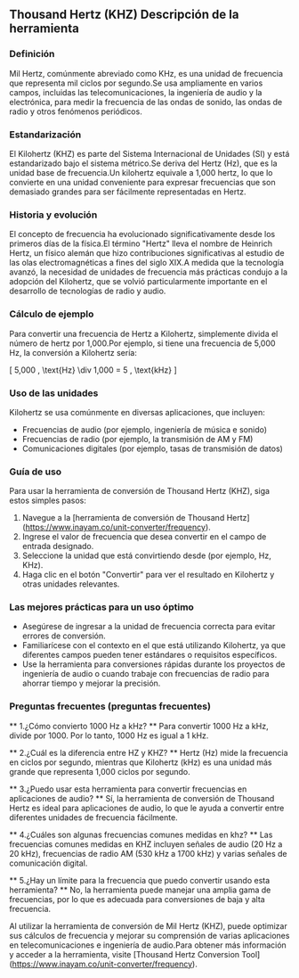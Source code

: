 ## Thousand Hertz (KHZ) Descripción de la herramienta

### Definición
Mil Hertz, comúnmente abreviado como KHz, es una unidad de frecuencia que representa mil ciclos por segundo.Se usa ampliamente en varios campos, incluidas las telecomunicaciones, la ingeniería de audio y la electrónica, para medir la frecuencia de las ondas de sonido, las ondas de radio y otros fenómenos periódicos.

### Estandarización
El Kilohertz (KHZ) es parte del Sistema Internacional de Unidades (SI) y está estandarizado bajo el sistema métrico.Se deriva del Hertz (Hz), que es la unidad base de frecuencia.Un kilohertz equivale a 1,000 hertz, lo que lo convierte en una unidad conveniente para expresar frecuencias que son demasiado grandes para ser fácilmente representadas en Hertz.

### Historia y evolución
El concepto de frecuencia ha evolucionado significativamente desde los primeros días de la física.El término "Hertz" lleva el nombre de Heinrich Hertz, un físico alemán que hizo contribuciones significativas al estudio de las olas electromagnéticas a fines del siglo XIX.A medida que la tecnología avanzó, la necesidad de unidades de frecuencia más prácticas condujo a la adopción del Kilohertz, que se volvió particularmente importante en el desarrollo de tecnologías de radio y audio.

### Cálculo de ejemplo
Para convertir una frecuencia de Hertz a Kilohertz, simplemente divida el número de hertz por 1,000.Por ejemplo, si tiene una frecuencia de 5,000 Hz, la conversión a Kilohertz sería:

\[ 5,000 \, \text{Hz} \div 1,000 = 5 \, \text{kHz} \]

### Uso de las unidades
Kilohertz se usa comúnmente en diversas aplicaciones, que incluyen:
- Frecuencias de audio (por ejemplo, ingeniería de música e sonido)
- Frecuencias de radio (por ejemplo, la transmisión de AM y FM)
- Comunicaciones digitales (por ejemplo, tasas de transmisión de datos)

### Guía de uso
Para usar la herramienta de conversión de Thousand Hertz (KHZ), siga estos simples pasos:
1. Navegue a la [herramienta de conversión de Thousand Hertz] (https://www.inayam.co/unit-converter/frequency).
2. Ingrese el valor de frecuencia que desea convertir en el campo de entrada designado.
3. Seleccione la unidad que está convirtiendo desde (por ejemplo, Hz, KHz).
4. Haga clic en el botón "Convertir" para ver el resultado en Kilohertz y otras unidades relevantes.

### Las mejores prácticas para un uso óptimo
- Asegúrese de ingresar a la unidad de frecuencia correcta para evitar errores de conversión.
- Familiarícese con el contexto en el que está utilizando Kilohertz, ya que diferentes campos pueden tener estándares o requisitos específicos.
- Use la herramienta para conversiones rápidas durante los proyectos de ingeniería de audio o cuando trabaje con frecuencias de radio para ahorrar tiempo y mejorar la precisión.

### Preguntas frecuentes (preguntas frecuentes)

** 1.¿Cómo convierto 1000 Hz a kHz? **
Para convertir 1000 Hz a kHz, divide por 1000. Por lo tanto, 1000 Hz es igual a 1 kHz.

** 2.¿Cuál es la diferencia entre HZ y KHZ? **
Hertz (Hz) mide la frecuencia en ciclos por segundo, mientras que Kilohertz (kHz) es una unidad más grande que representa 1,000 ciclos por segundo.

** 3.¿Puedo usar esta herramienta para convertir frecuencias en aplicaciones de audio? **
Sí, la herramienta de conversión de Thousand Hertz es ideal para aplicaciones de audio, lo que le ayuda a convertir entre diferentes unidades de frecuencia fácilmente.

** 4.¿Cuáles son algunas frecuencias comunes medidas en khz? **
Las frecuencias comunes medidas en KHZ incluyen señales de audio (20 Hz a 20 kHz), frecuencias de radio AM (530 kHz a 1700 kHz) y varias señales de comunicación digital.

** 5.¿Hay un límite para la frecuencia que puedo convertir usando esta herramienta? **
No, la herramienta puede manejar una amplia gama de frecuencias, por lo que es adecuada para conversiones de baja y alta frecuencia.

Al utilizar la herramienta de conversión de Mil Hertz (KHZ), puede optimizar sus cálculos de frecuencia y mejorar su comprensión de varias aplicaciones en telecomunicaciones e ingeniería de audio.Para obtener más información y acceder a la herramienta, visite [Thousand Hertz Conversion Tool] (https://www.inayam.co/unit-converter/frequency).
